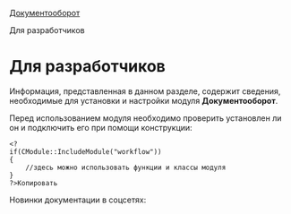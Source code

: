 [Документооборот](/api_help/workflow/index.php)

Для разработчиков

Для разработчиков
=================

Информация, представленная в данном разделе, содержит сведения, необходимые для установки и настройки модуля **Документооборот**.

Перед использованием модуля необходимо проверить установлен ли он и подключить его при помощи конструкции:

```
<?
if(CModule::IncludeModule("workflow"))
{  
	//здесь можно использовать функции и классы модуля
} 
?>Копировать
```

Новинки документации в соцсетях: